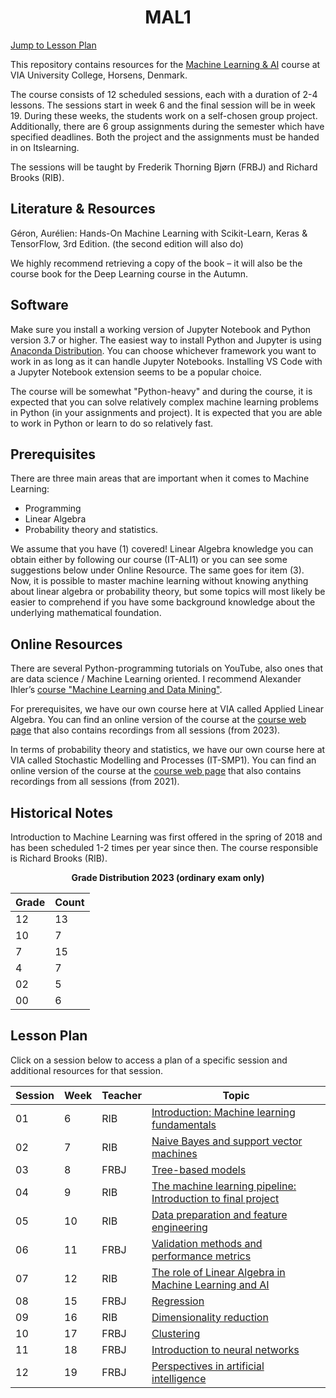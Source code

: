 <h1 align="center">MAL1</h1>

[Jump to Lesson Plan](#lesson-plan)

This repository contains resources for the [Machine Learning & AI](https://en.via.dk/tmh-courses/introduction-to-machine-learning) course at VIA University College, Horsens, Denmark.

The course consists of 12 scheduled sessions, each with a duration of 2-4 lessons. The sessions start in week 6 and the final session will be in week 19. During these weeks, the students work on a self-chosen group project. Additionally, there are 6 group assignments during the semester which have specified deadlines. Both the project and the assignments must be handed in on Itslearning.

The sessions will be taught by Frederik Thorning Bjørn (FRBJ) and Richard Brooks (RIB).

## Literature & Resources

Géron, Aurélien: Hands-On Machine Learning with Scikit-Learn, Keras & TensorFlow, 3rd Edition. (the second edition will also do)

We highly recommend retrieving a copy of the book – it will also be the course book for the Deep Learning course in the Autumn.

## Software

Make sure you install a working version of Jupyter Notebook and Python version 3.7 or higher. The easiest way to install Python and Jupyter is using [Anaconda Distribution](https://www.anaconda.com/products/distribution). You can choose whichever framework you want to work in as long as it can handle Jupyter Notebooks. Installing VS Code with a Jupyter Notebook extension seems to be a popular choice.

The course will be somewhat "Python-heavy" and during the course, it is expected that you can solve relatively complex machine learning problems in Python (in your assignments and project). It is expected that you are able to work in Python or learn to do so relatively fast.

## Prerequisites

There are three main areas that are important when it comes to Machine Learning:

- Programming
- Linear Algebra
- Probability theory and statistics.

We assume that you have (1) covered! Linear Algebra knowledge you can obtain either by following our course (IT-ALI1) or you can see some suggestions below under Online Resource. The same goes for item (3). Now, it is possible to master machine learning without knowing anything about linear algebra or probability theory, but some topics will most likely be easier to comprehend if you have some background knowledge about the underlying mathematical foundation.

## Online Resources

There are several Python-programming tutorials on YouTube, also ones that are data science / Machine Learning oriented. I recommend Alexander Ihler’s [course "Machine Learning and Data Mining"](https://youtube.com/playlist?list=PLaXDtXvwY-oDvedS3f4HW0b4KxqpJ_imw).

For prerequisites, we have our own course here at VIA called Applied Linear Algebra. You can find an online version of the course at the [course web page](https://github.com/RBrooksDK/ALI1) that also contains recordings from all sessions (from 2023).

In terms of probability theory and statistics, we have our own course here at VIA called Stochastic Modelling and Processes (IT-SMP1). You can find an online version of the course at the [course web page](https://github.com/RBrooksDK/SMP1) that also contains recordings from all sessions (from 2021).

## Historical Notes

Introduction to Machine Learning was first offered in the spring of 2018 and has been scheduled 1-2 times per year since then. The course responsible is Richard Brooks (RIB).

<div align="center">
  
**Grade Distribution 2023 (ordinary exam only)**

| Grade | Count |
|-------|-------|
| 12    | 13    |
| 10    | 7     |
| 7     | 15    |
| 4     | 7     |
| 02    | 5     |
| 00    | 6     |

</div>

## Lesson Plan

Click on a session below to access a plan of a specific session and additional resources for that session.

<div align="center">

| Session | Week | Teacher | Topic |
|---------|------|---------|-------|
| 01      | 6    | RIB     | [Introduction: Machine learning fundamentals](https://github.com/RBrooksDK/ALI1/blob/main/01%20Introduction%20to%20Linear%20Algebra/README.md) |
| 02      | 7    | RIB     | [Naive Bayes and support vector machines](https://github.com/RBrooksDK/ALI1/blob/main/02%20Matrix%20Algebra/README.md) |
| 03      | 8    | FRBJ    | [Tree-based models](https://github.com/RBrooksDK/ALI1/blob/main/03%20Determinants/README.md) |
| 04      | 9    | RIB     | [The machine learning pipeline: Introduction to final project](https://github.com/RBrooksDK/ALI1/blob/main/04%20Vector%20Spaces/README.md) |
| 05      | 10   | RIB     | [Data preparation and feature engineering](https://github.com/RBrooksDK/ALI1/blob/main/05%20Eigenvalues/README.md) |
| 06      | 11   | FRBJ    | [Validation methods and performance metrics](https://github.com/RBrooksDK/ALI1/blob/main/06%20Differential%20Equations/README.md) |
| 07      | 12   | RIB     | [The role of Linear Algebra in Machine Learning and AI](https://github.com/RBrooksDK/ALI1/blob/main/07%20Orthogonality%20I/README.md) |
| 08      | 15   | FRBJ    | [Regression](https://github.com/RBrooksDK/ALI1/blob/main/08%20Orthogonality%20II/README.md) |
| 09      | 16   | RIB     | [Dimensionality reduction](https://github.com/RBrooksDK/ALI1/blob/main/09%20Symmetric%20Matrices%2C%20SVD%2C%20and%20PCA/README.md) |
| 10      | 17   | FRBJ    | [Clustering](https://github.com/RBrooksDK/ALI1/blob/main/07%20Orthogonality%20I/README.md) |
| 11      | 18   | FRBJ    | [Introduction to neural networks](https://github.com/RBrooksDK/ALI1/blob/main/08%20Orthogonality%20II/README.md) |
| 12      | 19   | FRBJ    | [Perspectives in artificial intelligence](https://github.com/RBrooksDK/ALI1/blob/main/09%20Symmetric%20Matrices%2C%20SVD%2C%20and%20PCA/README.md) |

</div>
